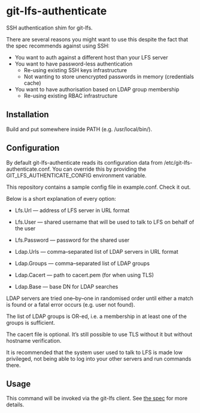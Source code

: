 # git-lfs-authenticate

SSH authentication shim for git-lfs.

There are several reasons you might want to use this despite the fact that the
spec recommends against using SSH:

* You want to auth against a different host than your LFS server
* You want to have password-less authentication
    * Re-using existing SSH keys infrastructure
    * Not wanting to store unencrypted passwords in memory (credentials cache)
* You want to have authorisation based on LDAP group membership
    * Re-using existing RBAC infrastructure

## Installation

Build and put somewhere inside PATH (e.g. /usr/local/bin/).

## Configuration

By default git-lfs-authenticate reads its configuration data from
/etc/git-lfs-authenticate.conf. You can override this by providing the
GIT_LFS_AUTHENTICATE_CONFIG environment variable.

This repository contains a sample config file in example.conf. Check it out.

Below is a short explanation of every option:

* Lfs.Url — address of LFS server in URL format
* Lfs.User — shared username that will be used to talk to LFS on behalf of the user
* Lfs.Password — password for the shared user

* Ldap.Urls — comma–separated list of LDAP servers in URL format
* Ldap.Groups — comma–separated list of LDAP groups
* Ldap.Cacert — path to cacert.pem (for when using TLS)
* Ldap.Base — base DN for LDAP searches

LDAP servers are tried one–by–one in randomised order until either a match is
found or a fatal error occurs (e.g. user not found).

The list of LDAP groups is OR-ed, i.e. a membership in at least one of the
groups is sufficient.

The cacert file is optional. It’s still possible to use TLS without it but
without hostname verification.

It is recommended that the system user used to talk to LFS is made low
privileged, not being able to log into your other servers and run commands
there.

## Usage

This command will be invoked via the git-lfs client. See
[the spec](https://github.com/github/git-lfs/tree/master/docs/api) for more
details.
